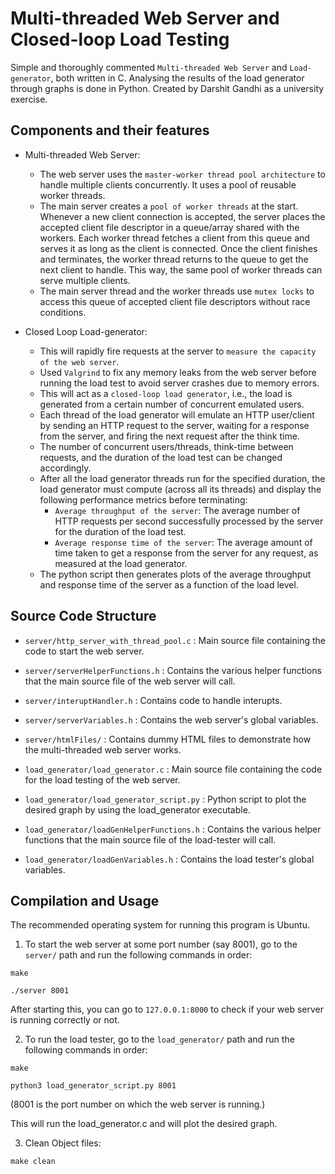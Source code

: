 Multi-threaded Web Server and Closed-loop Load Testing
==============

Simple and thoroughly commented `Multi-threaded Web Server` and `Load-generator`, both written in C. Analysing the results of the load generator through graphs is done in Python. Created by Darshit Gandhi as a university exercise.


Components and their features
--------
* Multi-threaded Web Server:
  * The web server uses the `master-worker thread pool architecture` to handle multiple clients concurrently. It uses a pool of reusable worker threads.
  * The main server creates a `pool of worker threads` at the start. Whenever a new client connection is accepted, the server places the accepted client file descriptor in a queue/array shared with the workers. Each worker thread fetches a client from this queue and serves it as long as the client is connected. Once the client finishes and terminates, the worker thread returns to the queue to get the next client to handle. This way, the same pool of worker threads can serve multiple clients.
  * The main server thread and the worker threads use `mutex locks` to access this queue of accepted client file descriptors without race conditions.
 
* Closed Loop Load-generator:
  * This will rapidly fire requests at the server to `measure the capacity of the web server`.
  * Used `Valgrind` to fix any memory leaks from the web server before running the load test to avoid server crashes due to memory errors.
  * This will act as a `closed-loop load generator`, i.e., the load is generated from a certain number of concurrent emulated users.
  * Each thread of the load generator will emulate an HTTP user/client by sending an HTTP request to the server, waiting for a response from the server, and firing the next request after the think time.
  * The number of concurrent users/threads, think-time between requests, and the duration of the load test can be changed accordingly.
  * After all the load generator threads run for the specified duration, the load generator must compute (across all its threads) and display the following performance metrics before terminating:
    * `Average throughput of the server`: The average number of HTTP requests per second successfully processed by the server for the duration of the load test.
    * `Average response time of the server`: The average amount of time taken to get a response from the server for any request, as measured at the load generator.
  * The python script then generates plots of the average throughput and response time of the server as a function of the load level.
 

Source Code Structure
--------
* `server/http_server_with_thread_pool.c` : Main source file containing the code to start the web server.
* `server/serverHelperFunctions.h` : Contains the various helper functions that the main source file of the web server will call.
* `server/interuptHandler.h` : Contains code to handle interupts.
* `server/serverVariables.h` : Contains the web server's global variables.
* `server/htmlFiles/` : Contains dummy HTML files to demonstrate how the multi-threaded web server works.

* `load_generator/load_generator.c` : Main source file containing the code for the load testing of the web server.
* `load_generator/load_generator_script.py` : Python script to plot the desired graph by using the load_generator executable.
* `load_generator/loadGenHelperFunctions.h` : Contains the various helper functions that the main source file of the load-tester will call.
* `load_generator/loadGenVariables.h` : Contains the load tester's global variables.


Compilation and Usage
--------
The recommended operating system for running this program is Ubuntu.

1. To start the web server at some port number (say 8001), go to the `server/` path and run the following commands in order:
```
make  
```
```
./server 8001
```
After starting this, you can go to `127.0.0.1:8000` to check if your web server is running correctly or not.

2. To run the load tester, go to the `load_generator/` path and run the following commands in order:
```
make
```
```
python3 load_generator_script.py 8001     
```
(8001 is the port number on which the web server is running.)

This will run the load_generator.c and will plot the desired graph.

3. Clean Object files:
```
make clean
```
